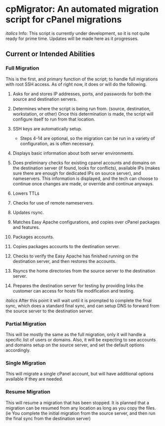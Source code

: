# cpMigrator: An automated migration script for cPanel migrations #

_italics_ Info: This script is currently under development, so it is not quite ready for prime time. Updates will be made here as it progresses. 

## Current or Intended Abilities

### Full Migration

This is the first, and primary function of the script; to handle full migrations with root SSH access. As of right now, it does or will do the following.

1. Asks for and stores IP addresses, ports, and passwords for both the source and destination servers.

2. Determines where the script is being run from. (source, destination, workstation, or other) Once this determination is made, the script will configure itself to run from that location.

3. SSH keys are automatically setup.

    * Steps 4-14 are optional, so the migration can be run in a variety of configuration, as is often necessary. 

4. Displays basic information about both server environments.

5. Does preliminary checks for existing cpanel accounts and domains on the destination server (if found, looks for conflicts), available IPs (makes sure there are enough for dedicated IPs on source server), and nameservers. This information is displayed, and the tech can choose to continue once changes are made, or override and continue anyways.

6. Lowers TTLs

7. Checks for use of remote nameservers.

8. Updates rsync.

9. Matches Easy Apache configurations, and copies over cPanel packages and features.

10. Packages accounts.

11. Copies packages accounts to the destination server.

12. Checks to verify the Easy Apache has finished running on the destination server, and then restores the accounts.

13. Rsyncs the home directories from the source server to the destination server.

14. Prepares the destination server for testing by providing links the customer can access for hosts file modification and testing.

_italics_ After this point it will wait until it is prompted to complete the final sync, which does a standard final sync, and can setup DNS to forward from the source server to the destination server.

### Partial Migration

This will be mostly the same as the full migration, only it will handle a specific list of users or domains. Also, it will be expecting to see accounts and domains setup on the source server, and set the default options accordingly.

### Single Migration

This will migrate a single cPanel account, but will have additional options available if they are needed.

### Resume Migration

This will resume a migration that has been stopped. It is planned that a migration can be resumed from any location as long as you copy the files. (ie You complete the initial migration from the source server, and then run the final sync from the destination server) 
